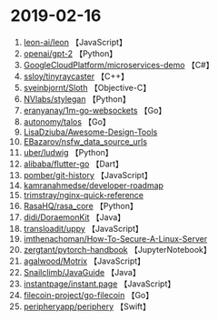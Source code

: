 # 2019-02-16

1. [leon-ai/leon](https://github.com/leon-ai/leon) 【JavaScript】
2. [openai/gpt-2](https://github.com/openai/gpt-2) 【Python】
3. [GoogleCloudPlatform/microservices-demo](https://github.com/GoogleCloudPlatform/microservices-demo) 【C#】
4. [ssloy/tinyraycaster](https://github.com/ssloy/tinyraycaster) 【C++】
5. [sveinbjornt/Sloth](https://github.com/sveinbjornt/Sloth) 【Objective-C】
6. [NVlabs/stylegan](https://github.com/NVlabs/stylegan) 【Python】
7. [eranyanay/1m-go-websockets](https://github.com/eranyanay/1m-go-websockets) 【Go】
8. [autonomy/talos](https://github.com/autonomy/talos) 【Go】
9. [LisaDziuba/Awesome-Design-Tools](https://github.com/LisaDziuba/Awesome-Design-Tools) 
10. [EBazarov/nsfw_data_source_urls](https://github.com/EBazarov/nsfw_data_source_urls) 
11. [uber/ludwig](https://github.com/uber/ludwig) 【Python】
12. [alibaba/flutter-go](https://github.com/alibaba/flutter-go) 【Dart】
13. [pomber/git-history](https://github.com/pomber/git-history) 【JavaScript】
14. [kamranahmedse/developer-roadmap](https://github.com/kamranahmedse/developer-roadmap) 
15. [trimstray/nginx-quick-reference](https://github.com/trimstray/nginx-quick-reference) 
16. [RasaHQ/rasa_core](https://github.com/RasaHQ/rasa_core) 【Python】
17. [didi/DoraemonKit](https://github.com/didi/DoraemonKit) 【Java】
18. [transloadit/uppy](https://github.com/transloadit/uppy) 【JavaScript】
19. [imthenachoman/How-To-Secure-A-Linux-Server](https://github.com/imthenachoman/How-To-Secure-A-Linux-Server) 
20. [zergtant/pytorch-handbook](https://github.com/zergtant/pytorch-handbook) 【JupyterNotebook】
21. [agalwood/Motrix](https://github.com/agalwood/Motrix) 【JavaScript】
22. [Snailclimb/JavaGuide](https://github.com/Snailclimb/JavaGuide) 【Java】
23. [instantpage/instant.page](https://github.com/instantpage/instant.page) 【JavaScript】
24. [filecoin-project/go-filecoin](https://github.com/filecoin-project/go-filecoin) 【Go】
25. [peripheryapp/periphery](https://github.com/peripheryapp/periphery) 【Swift】
